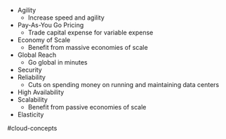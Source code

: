 - Agility
	- Increase speed and agility
- Pay-As-You Go Pricing
	- Trade capital expense for variable expense
- Economy of Scale
	- Benefit from massive economies of scale
- Global Reach
	- Go global in minutes
- Security
- Reliability
	- Cuts on spending money on running and maintaining data centers
- High Availability
- Scalability
	- Benefit from passive economies of scale
- Elasticity

#cloud-concepts 
